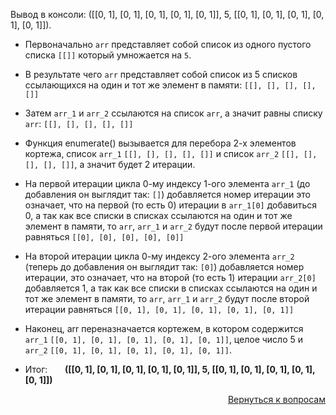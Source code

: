 Вывод в консоли: ([[0, 1], [0, 1], [0, 1], [0, 1], [0, 1]], 5, [[0, 1], [0, 1], [0, 1], [0, 1], [0, 1]]).

- Первоначально `arr` представляет собой список из одного пустого списка `[[]]` который умножается на `5`.


- В результате чего `arr` представляет собой список из 5 списков ссылающихся на один и тот же элемент в 
  памяти: `[[], [], [], [], []]`


- Затем `arr_1` и `arr_2` ссылаются на список `arr`, а значит равны списку `arr`: `[[], [], [], [], []]`


- Функция enumerate() вызывается для перебора 2-х элементов кортежа, список `arr_1` `[[], [], [], [], []]`
  и список `arr_2` `[[], [], [], [], []]`, а значит будет 2 итерации.


- На первой итерации цикла 0-му индексу 1-ого элемента `arr_1` (до добавления он выглядит так: `[]`) добавляется номер
  итерации это означает, что на первой (то есть 0) итерации в `arr_1[0]` добавиться 0, а так как все списки в списках
  ссылаются на один и тот же элемент в памяти, то `arr`, `arr_1` и `arr_2` будут после первой итерации
  равняться `[[0], [0], [0], [0], [0]]`


- На второй итерации цикла 0-му индексу 2-ого элемента `arr_2` (теперь до добавления он выглядит так: `[0]`) добавляется
  номер итерации, это означает, что на второй (то есть 1) итерации `arr_2[0]` добавляется 1, а так как все списки в
  списках ссылаются на один и тот же элемент в памяти, то `arr`, `arr_1` и `arr_2` будут после второй итерации
  равняться `[[0, 1], [0, 1], [0, 1], [0, 1], [0, 1]]`


- Наконец, arr переназначается кортежем, в котором содержится `arr_1` `[[0, 1], [0, 1], [0, 1], [0, 1], [0, 1]]`,
  целое число 5 и `arr_2` `[[0, 1], [0, 1], [0, 1], [0, 1], [0, 1]]`.


- Итог: &nbsp; &nbsp; &nbsp; **([[0, 1], [0, 1], [0, 1], [0, 1], [0, 1]], 5, [[0, 1], [0, 1], [0, 1], [0, 1], [0, 1]])**

<div align="right">

[Вернуться к вопросам](../Вопросы.md)

</div>
